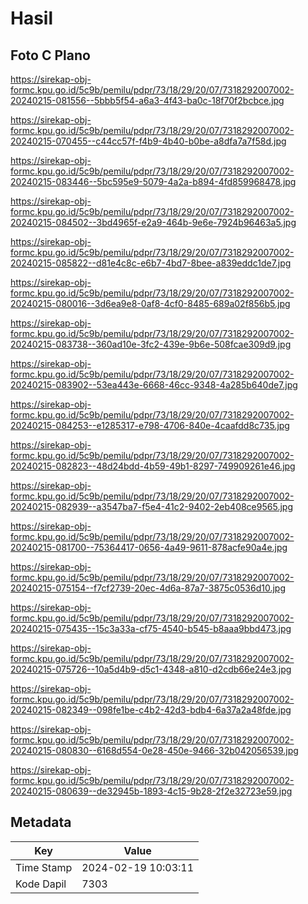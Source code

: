 # Hasil

## Foto C Plano

https://sirekap-obj-formc.kpu.go.id/5c9b/pemilu/pdpr/73/18/29/20/07/7318292007002-20240215-081556--5bbb5f54-a6a3-4f43-ba0c-18f70f2bcbce.jpg

https://sirekap-obj-formc.kpu.go.id/5c9b/pemilu/pdpr/73/18/29/20/07/7318292007002-20240215-070455--c44cc57f-f4b9-4b40-b0be-a8dfa7a7f58d.jpg

https://sirekap-obj-formc.kpu.go.id/5c9b/pemilu/pdpr/73/18/29/20/07/7318292007002-20240215-083446--5bc595e9-5079-4a2a-b894-4fd859968478.jpg

https://sirekap-obj-formc.kpu.go.id/5c9b/pemilu/pdpr/73/18/29/20/07/7318292007002-20240215-084502--3bd4965f-e2a9-464b-9e6e-7924b96463a5.jpg

https://sirekap-obj-formc.kpu.go.id/5c9b/pemilu/pdpr/73/18/29/20/07/7318292007002-20240215-085822--d81e4c8c-e6b7-4bd7-8bee-a839eddc1de7.jpg

https://sirekap-obj-formc.kpu.go.id/5c9b/pemilu/pdpr/73/18/29/20/07/7318292007002-20240215-080016--3d6ea9e8-0af8-4cf0-8485-689a02f856b5.jpg

https://sirekap-obj-formc.kpu.go.id/5c9b/pemilu/pdpr/73/18/29/20/07/7318292007002-20240215-083738--360ad10e-3fc2-439e-9b6e-508fcae309d9.jpg

https://sirekap-obj-formc.kpu.go.id/5c9b/pemilu/pdpr/73/18/29/20/07/7318292007002-20240215-083902--53ea443e-6668-46cc-9348-4a285b640de7.jpg

https://sirekap-obj-formc.kpu.go.id/5c9b/pemilu/pdpr/73/18/29/20/07/7318292007002-20240215-084253--e1285317-e798-4706-840e-4caafdd8c735.jpg

https://sirekap-obj-formc.kpu.go.id/5c9b/pemilu/pdpr/73/18/29/20/07/7318292007002-20240215-082823--48d24bdd-4b59-49b1-8297-749909261e46.jpg

https://sirekap-obj-formc.kpu.go.id/5c9b/pemilu/pdpr/73/18/29/20/07/7318292007002-20240215-082939--a3547ba7-f5e4-41c2-9402-2eb408ce9565.jpg

https://sirekap-obj-formc.kpu.go.id/5c9b/pemilu/pdpr/73/18/29/20/07/7318292007002-20240215-081700--75364417-0656-4a49-9611-878acfe90a4e.jpg

https://sirekap-obj-formc.kpu.go.id/5c9b/pemilu/pdpr/73/18/29/20/07/7318292007002-20240215-075154--f7cf2739-20ec-4d6a-87a7-3875c0536d10.jpg

https://sirekap-obj-formc.kpu.go.id/5c9b/pemilu/pdpr/73/18/29/20/07/7318292007002-20240215-075435--15c3a33a-cf75-4540-b545-b8aaa9bbd473.jpg

https://sirekap-obj-formc.kpu.go.id/5c9b/pemilu/pdpr/73/18/29/20/07/7318292007002-20240215-075726--10a5d4b9-d5c1-4348-a810-d2cdb66e24e3.jpg

https://sirekap-obj-formc.kpu.go.id/5c9b/pemilu/pdpr/73/18/29/20/07/7318292007002-20240215-082349--098fe1be-c4b2-42d3-bdb4-6a37a2a48fde.jpg

https://sirekap-obj-formc.kpu.go.id/5c9b/pemilu/pdpr/73/18/29/20/07/7318292007002-20240215-080830--6168d554-0e28-450e-9466-32b042056539.jpg

https://sirekap-obj-formc.kpu.go.id/5c9b/pemilu/pdpr/73/18/29/20/07/7318292007002-20240215-080639--de32945b-1893-4c15-9b28-2f2e32723e59.jpg


## Metadata

| Key        | Value               |
| ---------- | ------------------- |
| Time Stamp | 2024-02-19 10:03:11 |
| Kode Dapil | 7303                |



